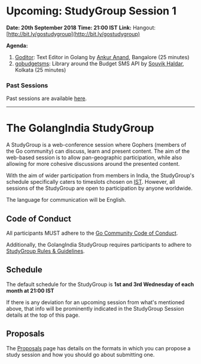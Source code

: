 # Upcoming: StudyGroup Session 1

**Date: 20th September 2018**
**Time: 21:00 IST**
**Link:** Hangout: [http://bit.ly/gostudygroup](http://bit.ly/gostudygroup)

**Agenda:**

1. [Goditor](https://github.com/ankur-anand/goditor): Text Editor in Golang by [Ankur Anand](https://github.com/ankur-anand), Bangalore (25 minutes)
1. [gobudgetsms](https://github.com/souvikhaldar/gobudgetsms): Library around the Budget SMS API by [Souvik Haldar](https://github.com/souvikhaldar), Kolkata (25 minutes)

### Past Sessions

Past sessions are available [here](PAST_SESSIONS.md).

----

# The GolangIndia StudyGroup

A StudyGroup is a web-conference session where Gophers (members of the Go community) can discuss, learn and present content. The aim of the web-based session is to allow pan-geographic participation, while also allowing for more cohesive discussions around the presented content.

With the aim of wider participation from members in India, the StudyGroup's schedule specifically caters to timeslots chosen on [IST](https://en.wikipedia.org/wiki/Indian_Standard_Time). However, all sessions of the StudyGroup are open to participation by anyone worldwide.

The language for communication will be English.

## Code of Conduct

All participants MUST adhere to the [Go Community Code of Conduct](https://golang.org/conduct).

Additionally, the GolangIndia StudyGroup requires participants to adhere to [StudyGroup Rules & Guidelines](RULES_AND_GUIDELINES.md).

## Schedule

The default schedule for the StudyGroup is **1st and 3rd Wednesday of each month at 21:00 IST**

If there is any deviation for an upcoming session from what's mentioned above, that info will be prominently indicated in the StudyGroup Session details at the top of this page.

## Proposals

The [Proposals](PROPOSALS.md) page has details on the formats in which you can propose a study session and how you should go about submitting one.
